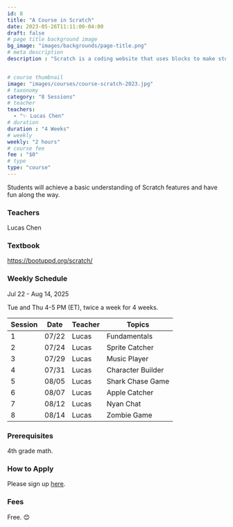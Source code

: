```yaml
---
id: 8
title: "A Course in Scratch"
date: 2023-05-26T11:11:00-04:00
draft: false
# page title background image
bg_image: "images/backgrounds/page-title.png"
# meta description
description : "Scratch is a coding website that uses blocks to make stories, games, and animations. This lightning course is meant for 5th-7th graders who want to learn coding. Students will achieve a basic understanding of Scratch features and have fun along the way."


# course thumbnail
image: "images/courses/course-scratch-2023.jpg"
# taxonomy
category: "8 Sessions"
# teacher
teachers:
  - "✨ Lucas Chen"
# duration
duration : "4 Weeks"
# weekly
weekly: "2 hours"
# course fee
fee : "$0"
# type
type: "course"
---
```


Students will achieve a basic understanding of Scratch features and have fun along the way. 

### Teachers

Lucas Chen

### Textbook 
https://bootuppd.org/scratch/

### Weekly Schedule

Jul 22 - Aug 14, 2025

Tue and Thu 4-5 PM (ET), twice a week for 4 weeks.

|Session |Date    | Teacher   | Topics
|--------|--------|-----------|--------------
|1       |07/22   | Lucas     | Fundamentals
|2       |07/24   | Lucas     | Sprite Catcher
|3       |07/29   | Lucas     | Music Player
|4       |07/31   | Lucas     | Character Builder
|5       |08/05   | Lucas     | Shark Chase Game
|6       |08/07   | Lucas     | Apple Catcher
|7       |08/12   | Lucas     | Nyan Chat
|8       |08/14   | Lucas     | Zombie Game

### Prerequisites

4th grade math.

### How to Apply

Please sign up [here](https://forms.gle/7zqSWiNLTpQmP1C26).

### Fees

Free. 😊


